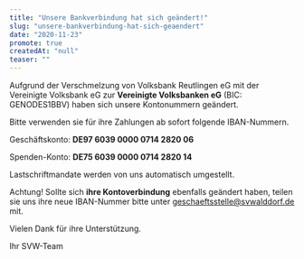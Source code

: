 ```yaml
---
title: "Unsere Bankverbindung hat sich geändert!"
slug: "unsere-bankverbindung-hat-sich-geaendert"
date: "2020-11-23"
promote: true
createdAt: "null"
teaser: ""
---
```

Aufgrund der Verschmelzung von Volksbank Reutlingen eG mit der Vereinigte Volksbank eG zur **Vereinigte Volksbanken eG** (BIC: GENODES1BBV) haben sich unsere Kontonummern geändert.


Bitte verwenden sie für ihre Zahlungen ab sofort folgende IBAN-Nummern.


Geschäftskonto: **DE97 6039 0000 0714 2820 06**


Spenden-Konto: **DE75 6039 0000 0714 2820 14**


Lastschriftmandate werden von uns automatisch umgestellt.


Achtung! Sollte sich **ihre Kontoverbindung** ebenfalls geändert haben, teilen sie uns ihre neue IBAN-Nummer bitte unter geschaeftsstelle@svwalddorf.de mit.


Vielen Dank für ihre Unterstützung.


Ihr SVW-Team
